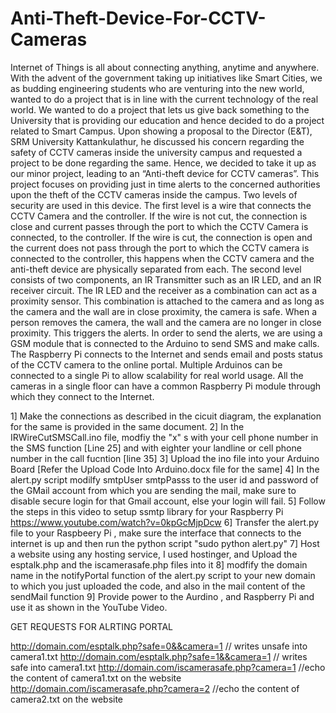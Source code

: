 # Anti-Theft-Device-For-CCTV-Cameras
Internet of Things is all about connecting anything, anytime and anywhere. With the advent of the government taking up initiatives like Smart Cities, we as budding engineering students who are venturing into the new world, wanted to do a project that is in line with the current technology of the real world. We wanted to do a project that lets us give back something to the University that is providing our education and hence decided to do a project related to Smart Campus. Upon showing a proposal to the Director (E&amp;T), SRM University Kattankulathur, he discussed his concern regarding the safety of CCTV cameras inside the university campus and requested a project to be done regarding the same. Hence, we decided to take it up as our minor project, leading to an “Anti-theft device for CCTV cameras”. This project focuses on providing just in time alerts to the concerned authorities upon the theft of the CCTV cameras inside the campus.  Two levels of security are used in this device. The first level is a wire that connects the CCTV Camera and the controller. If the wire is not cut, the connection is close and current passes through the port to which the CCTV Camera is connected, to the controller. If the wire is cut, the connection is open and the current does not pass through the port to which the CCTV camera is connected to the controller, this happens when the CCTV camera and the anti-theft device are physically separated from each. The second level consists of two components, an IR Transmitter such as an IR LED, and an IR receiver circuit. The IR LED and the receiver as a combination can act as a proximity sensor. This combination is attached to the camera and as long as the camera and the wall are in close proximity, the camera is safe. When a person removes the camera, the wall and the camera are no longer in close proximity. This triggers the alerts.  In order to send the alerts, we are using a GSM module that is connected to the Arduino to send SMS and make calls. The Raspberry Pi connects to the Internet and sends email and posts status of the CCTV camera to the online portal. Multiple Arduinos can be connected to a single Pi to allow scalability for real world usage. All the cameras in a single floor can have a common Raspberry Pi module through which they connect to the Internet.

1] Make the connections as described in the cicuit diagram, the explanation for the same is provided in the same document.
2] In the IRWireCutSMSCall.ino file, modfiy the "x" s with your cell phone number in the SMS function [Line 25] and with eighter your landline or cell phone number in the call fucntion [line 35]
3] Upload the ino file into your Arduino Board [Refer the Upload Code Into Arduino.docx file for the same]
4] In the alert.py script modilfy smtpUser smtpPasss to the user id and password of the GMail account from which you are sending the mail, make sure to disable secure login for that Gmail account, else your login will fail.
5] Follow the steps in this video to setup ssmtp library for your Raspberry Pi https://www.youtube.com/watch?v=0kpGcMjpDcw
6] Transfer the alert.py file to your Raspbeery Pi , make sure the interface that connects to the internet is up and then run the python script "sudo python alert.py" 
7] Host a website using any hosting service, I used hostinger, and Upload the esptalk.php and the iscamerasafe.php files into it
8] modfify the domain name in the notifyPortal function of the alert.py script to your new domain to which you just uploaded the code, and also in the mail content of the sendMail function
9] Provide power to the Aurdino , and Raspberry Pi and use it as shown in the YouTube Video. 

GET REQUESTS FOR ALRTING PORTAL

http://domain.com/esptalk.php?safe=0&&camera=1 // writes unsafe into camera1.txt
http://domain.com/esptalk.php?safe=1&&camera=1 // writes safe into camera1.txt
http://domain.com/iscamerasafe.php?camera=1 //echo the content of camera1.txt on the website
http://domain.com/iscamerasafe.php?camera=2 //echo the content of camera2.txt on the website
